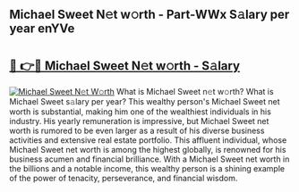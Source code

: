 ## Michael Sweet N𝚎t w𝚘rth - Part-WWx S𝚊lary per year enYVe

# <h2><a href="http://gc1taf.nevu.top/?p=Michael+Sweet">🔗 👉🔴 Michael Sweet N𝚎t w𝚘rth - S𝚊lary</a></h2>

[![Michael Sweet N𝚎t W𝚘rth](https://i.imgur.com/Oavwk0R.jpeg)](http://gc1taf.nevu.top/?p=Michael+Sweet)
What is Michael Sweet n𝚎t w𝚘rth? What is Michael Sweet s𝚊lary per year?
This wealthy person's Michael Sweet net worth is substantial, making him one of the wealthiest individuals in his industry. His yearly remuneration is impressive, but Michael Sweet net worth is rumored to be even larger as a result of his diverse business activities and extensive real estate portfolio. This affluent individual, whose Michael Sweet net worth is among the highest globally, is renowned for his business acumen and financial brilliance. With a Michael Sweet net worth in the billions and a notable income, this wealthy person is a shining example of the power of tenacity, perseverance, and financial wisdom.
